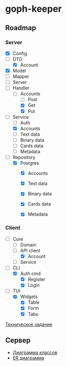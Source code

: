 # goph-keeper

## Roadmap

### Server

- [x] Config
- [ ] DTO
  - [x] Account
- [x] Model
- [ ] Mapper
- [ ] Server
- [ ] Handler
  - [ ] Accounts
    - [ ] Post 
    - [x] Get
    - [x] Put
- [ ] Service
  - [ ] Auth
  - [x] Accounts
  - [ ] Text data
  - [ ] Binary data
  - [ ] Cards data
  - [ ] Metadata
- [ ] Repository
  - [x] Postgres
    - [x] Accounts
    - [x] Text data
    - [x] Binary data
    - [x] Cards data
    - [x] Metadata


### Client

- [ ] Core
  - [ ] Domain
  - [ ] API client
    - [x] Account 
  - [ ] Service
- [ ] CLI
  - [x] Auth cmd
    - [x] Register
    - [x] Login
- [ ] TUI
  - [x] Widgets
    - [x] Table
    - [x] Form
    - [x] Tabs

[Техническое задание](docs/specifications.md)


## Сервер
- [Диаграмма классов](docs/server/Class%20Diagram.md)
- [ER диаграмма](docs/server/ERD.md)
